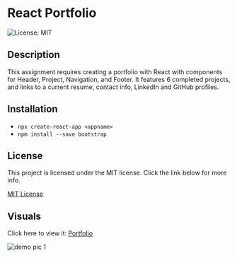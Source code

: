 # React Portfolio
![License: MIT](https://img.shields.io/badge/License-MIT-yellow.svg)

## Description
This assignment requires creating a portfolio with React with components for Header, Project, Navigation, and Footer. It features 6 completed projects, and links to a current resume, contact info, LinkedIn and GitHub profiles.

## Installation
- `npx create-react-app <appname>`
- `npm install --save bootstrap`

## License
This project is licensed under the MIT license. Click the link below for more info.

[MIT License](https://opensource.org/licenses/MIT)

## Visuals
Click here to view it: [Portfolio](https://url.com)

![demo pic 1](demo-pic1.jpg)

